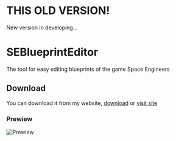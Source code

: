 # THIS OLD VERSION!

New version in developing...

# SEBlueprintEditor

The tool for easy editing blueprints of the game Space Engineers

## Download

You can download it from my website, [download](https://arhsite.tk/exes/SEBlueprintEditor.zip) or [visit site](https://arhsite.tk/apps)

### Prewiew

![Prewiew](https://pp.userapi.com/c830400/v830400237/178638/S0onthOU-OM.jpg "Program UI")
